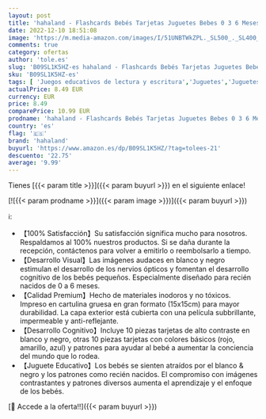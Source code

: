 ```yaml
---
layout: post
title: 'hahaland - Flashcards Bebés Tarjetas Juguetes Bebes 0 3 6 Meses  20 Piezas 40 Imágenes Tarjeta de Alto Contraste en Blanco y Negro  Tarjetas de Estimulación Visual Regalo Educativo para Bebés 0-6 Meses'
date: 2022-12-10 18:51:08
image: 'https://m.media-amazon.com/images/I/51UNBTWkZPL._SL500_._SL400_.jpg'
comments: true
category: ofertas
author: 'tole.es'
slug: 'B09SL1K5HZ-es hahaland - Flashcards Bebés Tarjetas Juguetes Bebes 0 3 6...'
sku: 'B09SL1K5HZ-es'
tags: [ 'Juegos educativos de lectura y escritura','Juguetes','Juguetes educativos','Juguetes y juegos','bebés','hahaland','🇪🇸', ]
actualPrice: 8.49 EUR
currency: EUR
price: 8.49
comparePrice: 10.99 EUR
prodname: 'hahaland - Flashcards Bebés Tarjetas Juguetes Bebes 0 3 6 Meses  20 Piezas 40 Imágenes Tarjeta de Alto Contraste en Blanco y Negro  Tarjetas de Estimulación Visual Regalo Educativo para Bebés 0-6 Meses'
country: 'es'
flag: '🇪🇸'
brand: 'hahaland'
buyurl: 'https://www.amazon.es/dp/B09SL1K5HZ/?tag=tolees-21'
descuento: '22.75'
average: '9.99'
---
```


Tienes [{{< param title >}}]({{< param buyurl >}}) en el siguiente enlace!

[![{{< param prodname >}}]({{< param image >}})]({{< param buyurl >}})

ℹ️:

- 【100% Satisfacción】Su satisfacción significa mucho para nosotros. Respaldamos al 100% nuestros productos. Si se daña durante la recepción, contáctenos para volver a emitirlo o reembolsarlo a tiempo.
- 【Desarrollo Visual】Las imágenes audaces en blanco y negro estimulan el desarrollo de los nervios ópticos y fomentan el desarrollo cognitivo de los bebés pequeños. Especialmente diseñado para recién nacidos de 0 a 6 meses.
- 【Calidad Premium】Hecho de materiales inodoros y no tóxicos. Impreso en cartulina gruesa en gran formato (15x15cm) para mayor durabilidad. La capa exterior está cubierta con una película subbrillante, impermeable y anti-reflejante.
- 【Desarrollo Cognitivo】Incluye 10 piezas tarjetas de alto contraste en blanco y negro, otras 10 piezas tarjetas con colores básicos (rojo, amarillo, azul) y patrones para ayudar al bebé a aumentar la conciencia del mundo que lo rodea.
- 【Juguete Educativo】Los bebés se sienten atraídos por el blanco & negro y los patrones como recién nacidos. El compromiso con imágenes contrastantes y patrones diversos aumenta el aprendizaje y el enfoque de los bebés.

[🛒 Accede a la oferta!!]({{< param buyurl >}})
